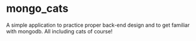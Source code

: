 # mongo_cats
A simple application to practice proper back-end design and to get familiar with mongodb. All including cats of course!
